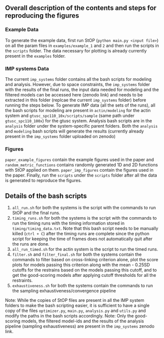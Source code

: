 ## Overall description of the contents and steps for reproducing the figures

### Example Data
To generate the example data, first run StOP (`python main.py <input file>`) on all the param files in `examples/example_1` and `2` and then run the scripts in the `scripts` folder. The data necessary for plotting is already currently present in the `examples` folder.

### IMP systems Data
The current `imp_systems` folder contains all the bash scripts for modeling and analysis. However, due to space constraints, the `imp_systems` folder with the results of the final runs, the input data needed for modeling and the filtered models can be accessed here (zenodo link) and needs to be extracted in this folder (replcae the current `imp_systems` folder) before running the steps below.
To generate IMP data (all the sets of the runs), all the bash scripts for modeling are present in `actin/modeling` for the actin system and `gtusc_spc110_10x/scripts/sample` (same path under `gtusc_spc110_100x`) for the gtusc system.
Analysis bash scripts are in the `analysis` folder under the system-specific parent folders.
Both the `analysis` and `modeling` bash scripts will generate the results (currently already present in the `imp_systems` folder uploaded on zenodo)

### Figures
`paper_example_figures` contain the example figures used in the paper and `random_metric_functions` contains randomly generated 1D and 2D functions with StOP applied on them.
`paper_imp_figures` contain the figures used in the paper.
Finally, run the `scripts` under the `scripts` folder after all the data is generated to reproduce the figures.

## Details of the bash scripts
1. `all_run.sh` for both the systems is the script with the commands to run StOP and the final runs.
2. `timing_runs.sh` for both the systems is the script with the commands to run the timing runs with the timing information stored in `timing/timing_data.txt`. Note that this bash script needs to be manually killed (`ctrl + C`) after the timing runs are complete since the python script for keeping the time of frames does not automatically quit after the runs are done.
3. `all_run_timed.sh` for the actin system is the script to run the timed runs.
4. `filter.sh` and `filter_final.sh` for both the systems contain the commands to filter based on cross-linking criterion alone, plot the score plots for models passing this criterion along with the mean - 0.25SD cutoffs for the restrains based on the models passing this cutoff, and to get the good-scoring models after applying cutoff thresholds for all the restraints.
5. `exhaustiveness.sh` for both the systems contain the commands to run the sampling exhaustiveness/convergence pipeline

Note: While the copies of StOP files are present in all the IMP system folders to make the bash scripting easier, it is sufficient to have a single copy of the files `optimizer.py`, `main.py`, `analysis.py` and `utils.py` and modify the paths in the bash scripts accordingly.
Note: Only the good-scoring models, the filtered model-ids and the results of the analysis pipeline (sampling exhaustiveness) are present in the `imp_systems` zenodo link.
